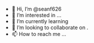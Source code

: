 - 👋 Hi, I’m @seanf626 
- 👀 I’m interested in ...
- 🌱 I’m currently learning 
- 💞️ I’m looking to collaborate on .
- 📫 How to reach me ...

<!---
seanf626/seanf626 is a ✨ special ✨ repository because its `README.md` (this file) appears on your GitHub profile.
You can click the Preview link to take a look at your changes.
--->
